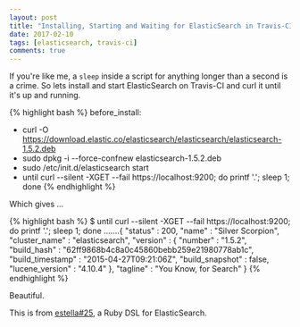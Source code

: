 ```yaml
---
layout: post
title: "Installing, Starting and Waiting for ElasticSearch in Travis-CI"
date: 2017-02-10
tags: [elasticsearch, travis-ci]
comments: true
---
```

If you're like me, a `sleep` inside a script for anything longer than a second is a crime. So lets install and start ElasticSearch on Travis-CI and curl it until it's up and running.

{% highlight bash %}
before_install:
  - curl -O https://download.elastic.co/elasticsearch/elasticsearch/elasticsearch-1.5.2.deb
  - sudo dpkg -i --force-confnew elasticsearch-1.5.2.deb
  - sudo /etc/init.d/elasticsearch start
  - until curl --silent -XGET --fail https://localhost:9200; do printf '.'; sleep 1; done
{% endhighlight %}

Which gives ...

{% highlight bash %}
$ until curl --silent -XGET --fail https://localhost:9200; do printf '.'; sleep 1; done
.......{
  "status" : 200,
  "name" : "Silver Scorpion",
  "cluster_name" : "elasticsearch",
  "version" : {
    "number" : "1.5.2",
    "build_hash" : "62ff9868b4c8a0c45860bebb259e21980778ab1c",
    "build_timestamp" : "2015-04-27T09:21:06Z",
    "build_snapshot" : false,
    "lucene_version" : "4.10.4"
  },
  "tagline" : "You Know, for Search"
}
{% endhighlight %}

Beautiful.

This is from [estella#25](https://github.com/artsy/estella/pull/25), a Ruby DSL for ElasticSearch.
